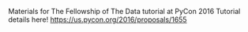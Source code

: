 Materials for The Fellowship of The Data tutorial at PyCon 2016
Tutorial details here!
https://us.pycon.org/2016/proposals/1655
